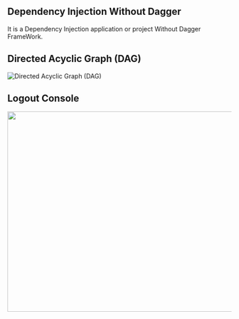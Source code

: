 ## Dependency Injection Without Dagger
 It is a Dependency Injection application or project Without Dagger FrameWork.

## Directed Acyclic Graph (DAG)
![Directed Acyclic Graph (DAG)](https://user-images.githubusercontent.com/72181295/178458753-7ec99894-637a-43b4-b078-739481a98b8d.png)

## Logout Console 
<p>
  <img src="https://user-images.githubusercontent.com/72181295/178458810-5babe3da-0a46-47c9-8fa4-5f3b304616e0.png" width="900" height="450" />
</p>

